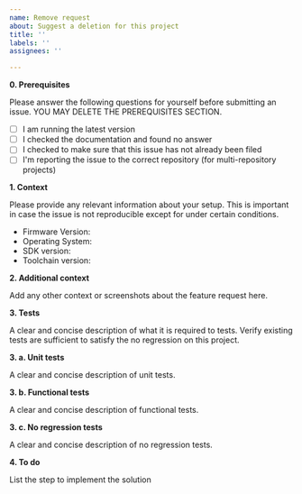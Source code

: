 ```yaml
---
name: Remove request
about: Suggest a deletion for this project
title: ''
labels: ''
assignees: ''

---
```


**0. Prerequisites**

Please answer the following questions for yourself before submitting an issue. 
YOU MAY DELETE THE PREREQUISITES SECTION.

- [ ] I am running the latest version
- [ ] I checked the documentation and found no answer
- [ ] I checked to make sure that this issue has not already been filed
- [ ] I'm reporting the issue to the correct repository (for multi-repository projects)

**1. Context**

Please provide any relevant information about your setup. 
This is important in case the issue is not reproducible except for under certain conditions.

* Firmware Version:
* Operating System:
* SDK version:
* Toolchain version:

**2. Additional context**

Add any other context or screenshots about the feature request here.

**3. Tests**

A clear and concise description of what it is required to tests.
Verify existing tests are sufficient to satisfy the no regression on this project.

**3. a. Unit tests**

A clear and concise description of unit tests.

**3. b. Functional tests**

A clear and concise description of functional tests.

**3. c. No regression tests**

A clear and concise description of no regression tests.

**4. To do**

List the step to implement the solution
